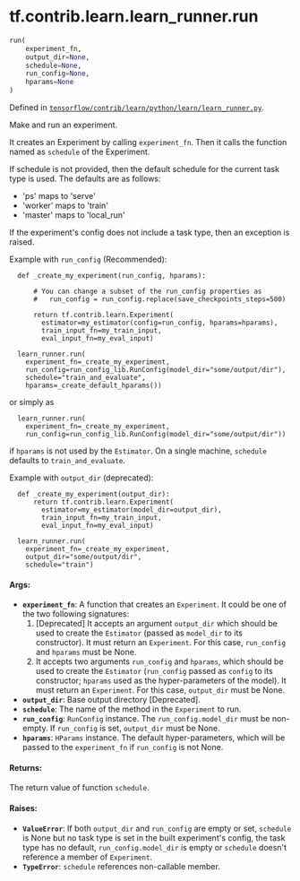 <div itemscope itemtype="http://developers.google.com/ReferenceObject">
<meta itemprop="name" content="tf.contrib.learn.learn_runner.run" />
</div>

# tf.contrib.learn.learn_runner.run

``` python
run(
    experiment_fn,
    output_dir=None,
    schedule=None,
    run_config=None,
    hparams=None
)
```



Defined in [`tensorflow/contrib/learn/python/learn/learn_runner.py`](https://www.tensorflow.org/code/tensorflow/contrib/learn/python/learn/learn_runner.py).

Make and run an experiment.

It creates an Experiment by calling `experiment_fn`. Then it calls the
function named as `schedule` of the Experiment.

If schedule is not provided, then the default schedule for the current task
type is used. The defaults are as follows:

 * 'ps' maps to 'serve'
 * 'worker' maps to 'train'
 * 'master' maps to 'local_run'

If the experiment's config does not include a task type, then an exception
is raised.

Example with `run_config` (Recommended):
```
  def _create_my_experiment(run_config, hparams):

      # You can change a subset of the run_config properties as
      #   run_config = run_config.replace(save_checkpoints_steps=500)

      return tf.contrib.learn.Experiment(
        estimator=my_estimator(config=run_config, hparams=hparams),
        train_input_fn=my_train_input,
        eval_input_fn=my_eval_input)

  learn_runner.run(
    experiment_fn=_create_my_experiment,
    run_config=run_config_lib.RunConfig(model_dir="some/output/dir"),
    schedule="train_and_evaluate",
    hparams=_create_default_hparams())
```
or simply as
```
  learn_runner.run(
    experiment_fn=_create_my_experiment,
    run_config=run_config_lib.RunConfig(model_dir="some/output/dir"))
```
if `hparams` is not used by the `Estimator`. On a single machine, `schedule`
defaults to `train_and_evaluate`.

Example with `output_dir` (deprecated):
```
  def _create_my_experiment(output_dir):
      return tf.contrib.learn.Experiment(
        estimator=my_estimator(model_dir=output_dir),
        train_input_fn=my_train_input,
        eval_input_fn=my_eval_input)

  learn_runner.run(
    experiment_fn=_create_my_experiment,
    output_dir="some/output/dir",
    schedule="train")
```
#### Args:

* <b>`experiment_fn`</b>: A function that creates an `Experiment`. It could be one of
    the two following signatures:
    1) [Deprecated] It accepts an argument `output_dir` which should be used
    to create the `Estimator` (passed as `model_dir` to its constructor). It
    must return an `Experiment`. For this case, `run_config` and `hparams`
    must be None.
    2) It accepts two arguments `run_config` and `hparams`, which should be
    used to create the `Estimator` (`run_config` passed as `config` to its
    constructor; `hparams` used as the hyper-parameters of the model).
    It must return an `Experiment`. For this case, `output_dir` must be None.
* <b>`output_dir`</b>: Base output directory [Deprecated].
* <b>`schedule`</b>: The name of the method in the `Experiment` to run.
* <b>`run_config`</b>: `RunConfig` instance. The `run_config.model_dir` must be
    non-empty. If `run_config` is set, `output_dir` must be None.
* <b>`hparams`</b>: `HParams` instance. The default hyper-parameters, which will be
    passed to the `experiment_fn` if `run_config` is not None.


#### Returns:

The return value of function `schedule`.


#### Raises:

* <b>`ValueError`</b>: If both `output_dir` and `run_config` are empty or set,
    `schedule` is None but no task type is set in the built experiment's
    config, the task type has no default, `run_config.model_dir` is empty or
    `schedule` doesn't reference a member of `Experiment`.
* <b>`TypeError`</b>: `schedule` references non-callable member.